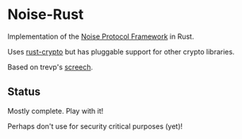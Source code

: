 # Noise-Rust

Implementation of the [Noise Protocol
Framework](http://noiseprotocol.org) in Rust.

Uses [rust-crypto](https://github.com/DaGenix/rust-crypto) but has pluggable
support for other crypto libraries.

Based on trevp's [screech](https://github.com/trevp/screech).

## Status

Mostly complete. Play with it!

Perhaps don't use for security critical purposes (yet)!
